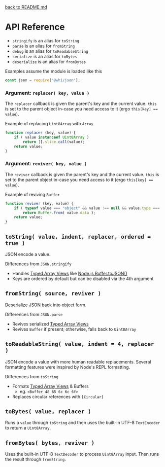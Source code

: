 [back to README.md](../README.md)

# API Reference

- `stringify`  is an alias for `toString`
- `parse` is an alias for `fromString`
- `debug`  is an alias for `toReadableString`
- `serialize`  is an alias for `toBytes`
- `deserialize`  is an alias for `fromBytes`

Examples assume the module is loaded like this
```javascript
const json = require('@whi/json');
```

### Argument: `replacer( key, value )`
The `replacer` callback is given the parent's key and the current value.  `this` is set to the
parent object in-case you need access to it (ergo `this[key] == value`).

Example of replacing `Uint8Array` with `Array`
```javascript
function replacer (key, value) {
    if ( value instanceof Uint8Array )
        return [].slice.call(value);
    return value;
}
```

### Argument: `reviver( key, value )`
The `reviver` callback is given the parent's key and the current value.  `this` is set to the parent
object in-case you need access to it (ergo `this[key] == value`).

Example of reviving `Buffer`
```javascript
function reviver (key, value) {
    if ( typeof value === "object" && value !== null && value.type === "Buffer" )
        return Buffer.from( value.data );
    return value;
}
```


## `toString( value, indent, replacer, ordered = true )`
JSON encode a value.

Differences from `JSON.stringify`

- Handles [Typed Array
  Views](https://developer.mozilla.org/en-US/docs/Web/JavaScript/Typed_arrays#typed_array_views)
  like [Node.js Buffer.toJSON()](https://nodejs.org/api/buffer.html#buffer_buf_tojson)
- Keys are ordered by default but can be disabled via the 4th argument


## `fromString( source, reviver )`
Deserialize JSON back into object form.

Differences from `JSON.parse`

- Revives serialized [Typed Array
  Views](https://developer.mozilla.org/en-US/docs/Web/JavaScript/Typed_arrays#typed_array_views)
- Revives `Buffer` if present; otherwise, falls back to `Uint8Array`


## `toReadableString( value, indent = 4, replacer )`
JSON encode a value with more human readable replacements.  Several formatting features were
inspired by Node's REPL formatting.

Differences from `toString`

- Formats [Typed Array
  Views](https://developer.mozilla.org/en-US/docs/Web/JavaScript/Typed_arrays#typed_array_views) & Buffers
    - eg. `<Buffer 48 65 6c 6c 6f>`
- Replaces circular references with `[Circular]`


## `toBytes( value, replacer )`
Runs a `value` through `toString` and then uses the built-in UTF-8 `TextEncoder` to return a
`Uint8Array`.


## `fromBytes( bytes, reviver )`

Uses the built-in UTF-8 `TextDecoder` to process `Uint8Array` input.  Then runs the result through
`fromString`.
